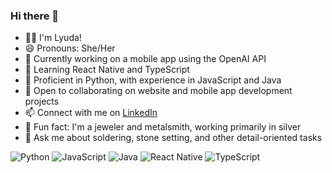 ### Hi there 👋

- 👩🏻 I'm Lyuda!
- 😄 Pronouns: She/Her
- 🔭 Currently working on a mobile app using the OpenAI API
- 🌱 Learning React Native and TypeScript
- 🐍 Proficient in Python, with experience in JavaScript and Java
- 👯 Open to collaborating on website and mobile app development projects
- 📫 Connect with me on [LinkedIn](www.linkedin.com/in/lyuda-kim)
- 🔨 Fun fact: I'm a jeweler and metalsmith, working primarily in silver
- 💬 Ask me about soldering, stone setting, and other detail-oriented tasks


<!-- TECHNOLOGY BADGES -->
![Python](https://img.shields.io/badge/Python-Proficient-informational?style=flat&logo=python&logoColor=white&color=blue)
![JavaScript](https://img.shields.io/badge/JavaScript-Experienced-informational?style=flat&logo=javascript&logoColor=white&color=yellow)
![Java](https://img.shields.io/badge/Java-Experienced-informational?style=flat&logo=java&logoColor=white&color=orange)
![React Native](https://img.shields.io/badge/React%20Native-Learning-informational?style=flat&logo=react&logoColor=white&color=green)
![TypeScript](https://img.shields.io/badge/TypeScript-Learning-informational?style=flat&logo=typescript&logoColor=white&color=blue)
